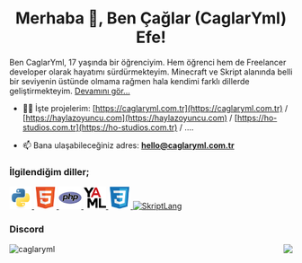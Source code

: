 <h1 align="center">Merhaba 👋, Ben Çağlar (CaglarYml) Efe!</h1>
Ben CaglarYml, 17 yaşında bir öğrenciyim. Hem öğrenci hem de Freelancer developer olarak hayatımı sürdürmekteyim. Minecraft ve Skript alanında belli bir seviyenin üstünde olmama rağmen hala kendimi farklı dillerde geliştirmekteyim. <a href="https://caglaryml.com.tr">Devamını gör... </a>


- 👨‍💻 İşte projelerim: [https://caglaryml.com.tr](https://caglaryml.com.tr) / [https://haylazoyuncu.com](https://haylazoyuncu.com) / [https://ho-studios.com.tr](https://ho-studios.com.tr) / ....

- 📫 Bana ulaşabileceğiniz adres: **hello@caglaryml.com.tr**

<h3 align="left">İlgilendiğim diller;</h3>
<p align="left">
    <a href="https://www.python.com" target="_blank">
        <img src="https://raw.githubusercontent.com/devicons/devicon/master/icons/python/python-original.svg" alt="python" width="40" height="40"/>
    </a>
    <a href="https://html.com" target="_blank">
        <img src="https://raw.githubusercontent.com/devicons/devicon/master/icons/html5/html5-original.svg" alt="html" width="40" height="40"/>
    </a>
    <a href="https://www.php.net" target="_blank">
        <img src="https://raw.githubusercontent.com/devicons/devicon/master/icons/php/php-original.svg" alt="php" width="40" height="40"/>
    </a>
      <a href="https://www.yaml.org" target="_blank">
        <img src="https://raw.githubusercontent.com/devicons/devicon/master/icons/yaml/yaml-original.svg" alt="yaml" width="40" height="40"/>
    </a>
      <a href="https://en.wikipedia.org/wiki/CSS" target="_blank">
        <img src="https://raw.githubusercontent.com/devicons/devicon/master/icons/css3/css3-original.svg" alt="CSS" width="40" height="40"/>
    </a>
      <a href="https://skriptlang.org" target="_blank">
        <img src="https://docs.skriptlang.org/assets/icon.png" alt="SkriptLang" width="40" height="40"/>
    </a>
</p>
<h3 align="left">Discord</h3>

<img align='right' src="https://discord.c99.nl/widget/theme-3/815915289321144342.png"/>

<p align="left"> <img src="https://komarev.com/ghpvc/?username=caglaryml&label=Profile%20views&color=2edcb9&style=flat" alt="caglaryml" /> </p>
